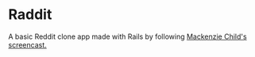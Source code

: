 # Raddit

A basic Reddit clone app made with Rails by following [Mackenzie Child's screencast.](https://mackenziechild.me/12-in-12/1/)